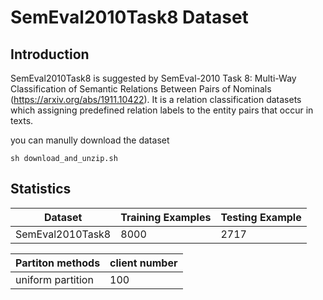 # SemEval2010Task8 Dataset

## Introduction

SemEval2010Task8 is suggested by SemEval-2010 Task 8: Multi-Way Classification of Semantic Relations Between Pairs of Nominals (https://arxiv.org/abs/1911.10422). It is a relation classification datasets which assigning predefined relation labels to the entity pairs that occur in texts.

you can manully download the dataset

```
sh download_and_unzip.sh
```

## Statistics

|Dataset | Training Examples | Testing Example |
|--------| -------- | -------|
| SemEval2010Task8  | 8000 | 2717|

| Partiton methods| client number |
|-----------------| ------------- |
| uniform partition| 100          |